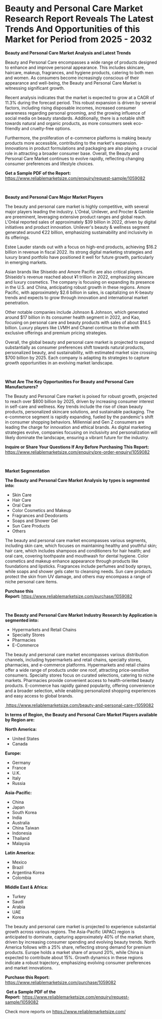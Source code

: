 <p><h1>Beauty and Personal Care Market Research Report Reveals The Latest Trends And Opportunities of this Market for Period from 2025 - 2032</h1></p><p><strong>Beauty and Personal Care Market Analysis and Latest Trends</strong></p>
<p><p>Beauty and Personal Care encompasses a wide range of products designed to enhance and improve personal appearance. This includes skincare, haircare, makeup, fragrances, and hygiene products, catering to both men and women. As consumers become increasingly conscious of their appearance and well-being, the Beauty and Personal Care Market is witnessing significant growth.</p><p>Recent analysis indicates that the market is expected to grow at a CAGR of 11.3% during the forecast period. This robust expansion is driven by several factors, including rising disposable incomes, increased consumer awareness regarding personal grooming, and the growing influence of social media on beauty standards. Additionally, there is a notable shift towards natural and organic products, as more consumers seek eco-friendly and cruelty-free options. </p><p>Furthermore, the proliferation of e-commerce platforms is making beauty products more accessible, contributing to the market's expansion. Innovations in product formulations and packaging are also playing a crucial role in attracting a broader consumer base. Overall, the Beauty and Personal Care Market continues to evolve rapidly, reflecting changing consumer preferences and lifestyle choices.</p></p>
<p><strong>Get a Sample PDF of the Report:&nbsp;</strong> <a href="https://www.reliablemarketsize.com/enquiry/request-sample/1059082?utm_campaign=1897&utm_medium=2&utm_source=Github&utm_content=ia&utm_term=15022025&utm_id=beauty-and-personal-care">https://www.reliablemarketsize.com/enquiry/request-sample/1059082</a></p>
<p>&nbsp;</p>
<p><strong>Beauty and Personal Care Major Market Players</strong></p>
<p><p>The beauty and personal care market is highly competitive, with several major players leading the industry. L'Oréal, Unilever, and Procter & Gamble are preeminent, leveraging extensive product ranges and global reach. L'Oréal reported sales of approximately $39 billion in 2022, driven by digital initiatives and product innovation. Unilever's beauty & wellness segment generated around €22 billion, emphasizing sustainability and inclusivity in its offerings.</p><p>Estee Lauder stands out with a focus on high-end products, achieving $16.2 billion in revenue in fiscal 2022. Its strong digital marketing strategies and luxury brand portfolio have positioned it well for future growth, particularly in emerging markets.</p><p>Asian brands like Shiseido and Amore Pacific are also critical players. Shiseido's revenue reached about ¥1 trillion in 2022, emphasizing skincare and luxury cosmetics. The company is focusing on expanding its presence in the U.S. and China, anticipating robust growth in these regions. Amore Pacific, with approximately $2.6 billion in sales, is capitalizing on K-beauty trends and expects to grow through innovation and international market penetration.</p><p>Other notable companies include Johnson & Johnson, which generated around $17 billion in its consumer health segment in 2022, and Kao, focusing on personal care and beauty products with sales of about $14.5 billion. Luxury players like LVMH and Chanel continue to thrive with exclusive offerings and premium pricing strategies.</p><p>Overall, the global beauty and personal care market is projected to expand substantially as consumer preferences shift towards natural products, personalized beauty, and sustainability, with estimated market size crossing $700 billion by 2025. Each company is adapting its strategies to capture growth opportunities in an evolving market landscape.</p></p>
<p>&nbsp;</p>
<p><strong>What Are The Key Opportunities For Beauty and Personal Care Manufacturers?</strong></p>
<p><p>The Beauty and Personal Care market is poised for robust growth, projected to reach over $800 billion by 2025, driven by increasing consumer interest in self-care and wellness. Key trends include the rise of clean beauty products, personalized skincare solutions, and sustainable packaging. The e-commerce segment is rapidly expanding, fueled by the pandemic's shift in consumer shopping behaviors. Millennial and Gen Z consumers are leading the charge for innovation and ethical brands. As digital marketing strategies evolve, companies focusing on inclusivity and personalization will likely dominate the landscape, ensuring a vibrant future for the industry.</p></p>
<p><strong>Inquire or Share Your Questions If Any Before Purchasing This Report:</strong> <a href="https://www.reliablemarketsize.com/enquiry/pre-order-enquiry/1059082?utm_campaign=1897&utm_medium=2&utm_source=Github&utm_content=ia&utm_term=15022025&utm_id=beauty-and-personal-care">https://www.reliablemarketsize.com/enquiry/pre-order-enquiry/1059082</a></p>
<p>&nbsp;</p>
<p><strong>Market Segmentation</strong></p>
<p><strong>The Beauty and Personal Care Market Analysis by types is segmented into:</strong></p>
<p><ul><li>Skin Care</li><li>Hair Care</li><li>Oral Care</li><li>Color Cosmetics and Makeup</li><li>Fragrances and Deodorants</li><li>Soaps and Shower Gel</li><li>Sun Care Products</li><li>Others</li></ul></p>
<p><p>The beauty and personal care market encompasses various segments, including skin care, which focuses on maintaining healthy and youthful skin; hair care, which includes shampoos and conditioners for hair health; and oral care, covering toothpaste and mouthwash for dental hygiene. Color cosmetics and makeup enhance appearance through products like foundations and lipsticks. Fragrances include perfumes and body sprays, while soaps and shower gels cater to cleansing needs. Sun care products protect the skin from UV damage, and others may encompass a range of niche personal care items.</p></p>
<p><strong>Purchase this Report:&nbsp;</strong><a href="https://www.reliablemarketsize.com/purchase/1059082?utm_campaign=1897&utm_medium=2&utm_source=Github&utm_content=ia&utm_term=15022025&utm_id=beauty-and-personal-care">https://www.reliablemarketsize.com/purchase/1059082</a></p>
<p>&nbsp;</p>
<p><strong>The Beauty and Personal Care Market Industry Research by Application is segmented into:</strong></p>
<p><ul><li>Hypermarkets and Retail Chains</li><li>Specialty Stores</li><li>Pharmacies</li><li>E-Commerce</li></ul></p>
<p><p>The beauty and personal care market encompasses various distribution channels, including hypermarkets and retail chains, specialty stores, pharmacies, and e-commerce platforms. Hypermarkets and retail chains offer a wide range of products under one roof, attracting price-sensitive consumers. Specialty stores focus on curated selections, catering to niche markets. Pharmacies provide convenient access to health-oriented beauty products. E-commerce has rapidly gained popularity, offering convenience and a broader selection, while enabling personalized shopping experiences and easy access to global brands.</p></p>
<p><a href="https://www.reliablemarketsize.com/beauty-and-personal-care-r1059082?utm_campaign=1897&utm_medium=2&utm_source=Github&utm_content=ia&utm_term=15022025&utm_id=beauty-and-personal-care">&nbsp;https://www.reliablemarketsize.com/beauty-and-personal-care-r1059082</a></p>
<p><strong>In terms of Region, the Beauty and Personal Care Market Players available by Region are:</strong></p>
<p>
    <p> <strong> North America: </strong>
        <ul>
            <li>United States</li>
            <li>Canada</li>
        </ul>
        </p> 
    <p> <strong> Europe: </strong>
        <ul>
            <li>Germany</li>
            <li>France</li>
            <li>U.K.</li>
            <li>Italy</li>
            <li>Russia</li>
        </ul>
        </p> 
    <p> <strong> Asia-Pacific: </strong>
        <ul>
            <li>China</li>
            <li>Japan</li>
            <li>South Korea</li>
            <li>India</li>
            <li>Australia</li>
            <li>China Taiwan</li>
            <li>Indonesia</li>
            <li>Thailand</li>
            <li>Malaysia</li>
        </ul>
        </p> 
    <p> <strong> Latin America: </strong>
        <ul>
            <li>Mexico</li>
            <li>Brazil</li>
            <li>Argentina Korea</li>
            <li>Colombia</li>
        </ul>
        </p> 
    <p> <strong> Middle East & Africa: </strong>
        <ul>
            <li>Turkey</li>
            <li>Saudi</li>
            <li>Arabia</li>
            <li>UAE</li>
            <li>Korea</li>
        </ul>
    </p>
    </p>
<p><p>The beauty and personal care market is projected to experience substantial growth across various regions. The Asia-Pacific (APAC) region is anticipated to dominate, capturing approximately 40% of the market share, driven by increasing consumer spending and evolving beauty trends. North America follows with a 25% share, reflecting strong demand for premium products. Europe holds a market share of around 20%, while China is expected to contribute about 15%. Growth dynamics in these regions indicate a robust trajectory, emphasizing evolving consumer preferences and market innovations.</p></p>
<p><strong>Purchase this Report: </strong><a href="https://www.reliablemarketsize.com/purchase/1059082?utm_campaign=1897&utm_medium=2&utm_source=Github&utm_content=ia&utm_term=15022025&utm_id=beauty-and-personal-care">https://www.reliablemarketsize.com/purchase/1059082</a></p>
<p>&nbsp;<strong>Get a Sample PDF of the Report:&nbsp;&nbsp;</strong><a href="https://www.reliablemarketsize.com/enquiry/request-sample/1059082?utm_campaign=1897&utm_medium=2&utm_source=Github&utm_content=ia&utm_term=15022025&utm_id=beauty-and-personal-care">https://www.reliablemarketsize.com/enquiry/request-sample/1059082</a></p>
<p><strong></strong></p>
<p>Check more reports on <a href="https://www.reliablemarketsize.com/?utm_campaign=1897&utm_medium=2&utm_source=Github&utm_content=ia&utm_term=15022025&utm_id=beauty-and-personal-care">https://www.reliablemarketsize.com/</a></p>